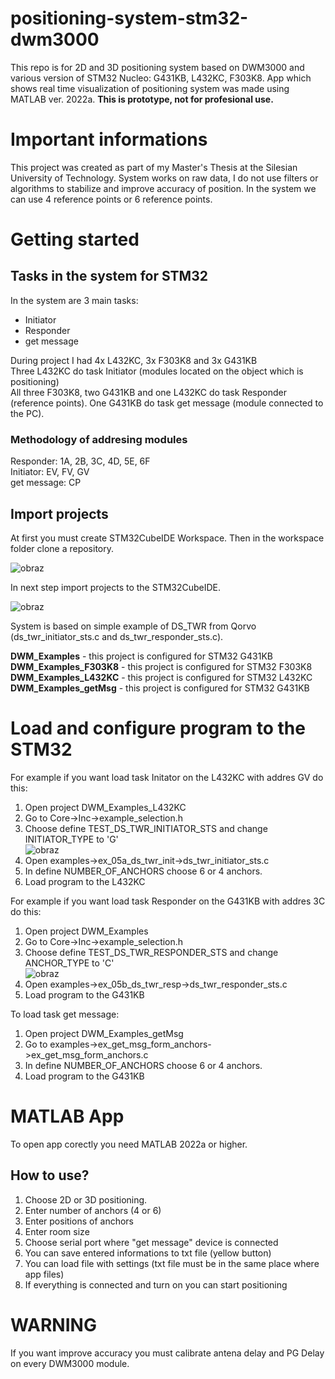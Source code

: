 # positioning-system-stm32-dwm3000
This repo is for 2D and 3D positioning system based on DWM3000 and various version of STM32 Nucleo: G431KB, L432KC, F303K8. 
App which shows real time visualization of positioning system was made using MATLAB ver. 2022a.
**This is prototype, not for profesional use.**

# Important informations
This project was created as part of my Master's Thesis at the Silesian University of Technology.
System works on raw data, I do not use filters or algorithms to stabilize and improve accuracy of position.
In the system we can use 4 reference points or 6 reference points.

# Getting started
## Tasks in the system for STM32
In the system are 3 main tasks:
* Initiator
* Responder
* get message

During project I had 4x L432KC, 3x F303K8 and 3x G431KB <br>
Three L432KC do task Initiator (modules located on the object which is positioning) <br>
All three F303K8, two G431KB and one L432KC do task Responder (reference points).
One G431KB do task get message (module connected to the PC).

### Methodology of addresing modules
Responder: 1A, 2B, 3C, 4D, 5E, 6F <br>
Initiator: EV, FV, GV <br>
get message: CP <br>

## Import projects
At first you must create STM32CubeIDE Workspace. Then in the workspace folder clone a repository.

![obraz](https://github.com/PianistaPiano/positioning-system-stm32-dwm3000/assets/76052736/f67bcc53-3d34-40f1-9a4f-2257f0c28bd5)

In next step import projects to the STM32CubeIDE. 

![obraz](https://github.com/PianistaPiano/positioning-system-stm32-dwm3000/assets/76052736/e2ac5558-aadb-4d6a-98fd-1c9617bb3adc)


System is based on simple example of DS_TWR from Qorvo (ds_twr_initiator_sts.c and ds_twr_responder_sts.c). 

**DWM_Examples** - this project is configured for STM32 G431KB <br>
**DWM_Examples_F303K8** - this project is configured for STM32 F303K8 <br>
**DWM_Examples_L432KC** - this project is configured for STM32 L432KC <br>
**DWM_Examples_getMsg** - this project is configured for STM32 G431KB <br>

# Load and configure program to the STM32

For example if you want load task Initator on the L432KC with addres GV do this:

1. Open project DWM_Examples_L432KC
2. Go to Core->Inc->example_selection.h
3. Choose define TEST_DS_TWR_INITIATOR_STS and change INITIATOR_TYPE to 'G' <br>
![obraz](https://github.com/PianistaPiano/positioning-system-stm32-dwm3000/assets/76052736/2b872fc0-68f8-4274-957f-94a641c1b8a5) <br>
4. Open examples->ex_05a_ds_twr_init->ds_twr_initiator_sts.c
5. In define NUMBER_OF_ANCHORS choose 6 or 4 anchors.
6. Load program to the L432KC <br>

For example if you want load task Responder on the G431KB with addres 3C do this:

1. Open project DWM_Examples
2. Go to Core->Inc->example_selection.h
3. Choose define TEST_DS_TWR_RESPONDER_STS and change ANCHOR_TYPE to 'C' <br>
![obraz](https://github.com/PianistaPiano/positioning-system-stm32-dwm3000/assets/76052736/c13c37a4-c224-4a4c-acea-22526ee13032) <br>
4. Open examples->ex_05b_ds_twr_resp->ds_twr_responder_sts.c
5. Load program to the G431KB

To load task get message:

1. Open project DWM_Examples_getMsg
2. Go to examples->ex_get_msg_form_anchors->ex_get_msg_form_anchors.c
3. In define NUMBER_OF_ANCHORS choose 6 or 4 anchors.
4. Load program to the G431KB

# MATLAB App
To open app corectly you need MATLAB 2022a or higher.
## How to use?
1. Choose 2D or 3D positioning.
2. Enter number of anchors (4 or 6)
3. Enter positions of anchors
4. Enter room size
5. Choose serial port where "get message" device is connected
6. You can save entered informations to txt file (yellow button)
7. You can load file with settings (txt file must be in the same place where app files)
8. If everything is connected and turn on you can start positioning

# WARNING
If you want improve accuracy you must calibrate antena delay and PG Delay on every DWM3000 module.


